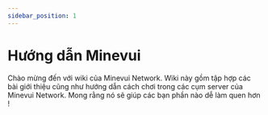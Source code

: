 ```yaml
---
sidebar_position: 1
---
```


# Hướng dẫn Minevui

Chào mừng đến với wiki của Minevui Network. Wiki này gồm tập hợp các bài giới thiệu cũng như hướng dẫn cách chơi trong các cụm server của Minevui Network. Mong rằng nó sẽ giúp các bạn phần nào dễ làm quen hơn​!